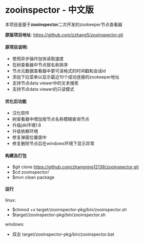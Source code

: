 zooinspector - 中文版
============

本项目是基于**zooinspector**二次开发的zookeeper节点查看器

**原版项目地址**: https://github.com/zzhang5/zooinspector.git

#### 原项目说明:

- 使用异步操作加快读取速度
- 在树查看器中节点按名称排序
- 节点元数据查看器中更可读格式的时间戳和会话id
- 添加下拉菜单以显示最近10个成功连接的zookeeper地址
- 支持节点data viewer中的文本搜索
- 支持节点data viewer的只读模式

#### 优化后功能

- 汉化软件
- 树查看器中增加按节点名称模糊查询节点
- 升级jdk环境1.8
- 升级依赖环境
- 修复弹窗位置居中
- 修复删除节点后在windows环境下显示异常

#### 构建及打包

- $git clone https://github.com/zhangning12138/zooinspector.git
- $cd zooinspector/
- $mvn clean package

#### 运行

linux:

- $chmod +x target/zooinspector-pkg/bin/zooinspector.sh
- $target/zooinspector-pkg/bin/zooinspector.sh

windows:

- 双击 target/zooinspector-pkg/bin/zooinspector.bat
